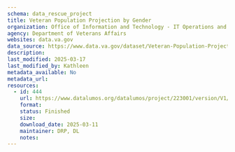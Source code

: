 ```yaml
---
schema: data_rescue_project 
title: Veteran Population Projection by Gender
organization: Office of Information and Technology - IT Operations and Services (ITOPS)
agency: Department of Veterans Affairs
websites: data.va.gov
data_source: https://www.data.va.gov/dataset/Veteran-Population-Projection-by-Gender/88rt-kp2n
description: 
last_modified: 2025-03-17
last_modified_by: Kathleen
metadata_available: No
metadata_url: 
resources:
  - id: 444
    url: https://www.datalumos.org/datalumos/project/223001/version/V1/view
    format: 
    status: Finished
    size: 
    download_date: 2025-03-11
    maintainer: DRP, DL
    notes: 
---
```


